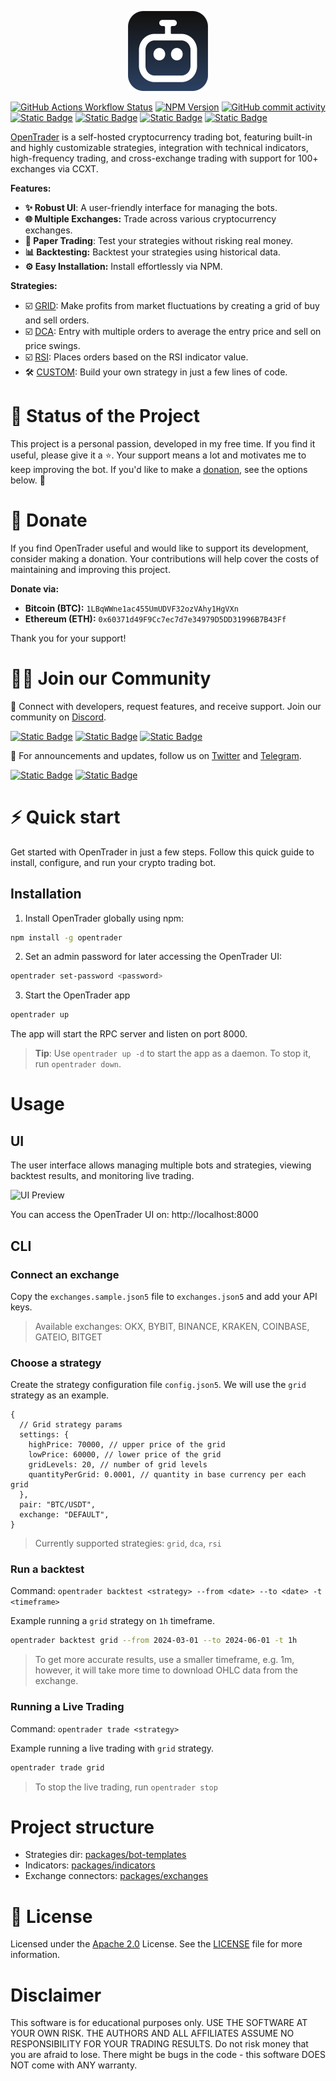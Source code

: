 <p align="center">
  <a href="https://github.com/bludnic/opentrader" title="OpenTrader">
    <img src=".github/images/logo-dark-rounded.png" alt="OpenTrader logo" width="128" />
  </a>
</p>

[![GitHub Actions Workflow Status](https://img.shields.io/github/actions/workflow/status/bludnic/opentrader/dev.yml)](https://github.com/bludnic/opentrader/actions)
[![NPM Version](https://img.shields.io/npm/v/opentrader?color=blue)](https://www.npmjs.com/package/opentrader)
[![GitHub commit activity](https://img.shields.io/github/commit-activity/m/bludnic/opentrader)](https://github.com/bludnic/opentrader/graphs/contributors)
[![Static Badge](https://img.shields.io/badge/Twitter-black?logo=X&color=white&logoColor=black)](https://twitter.com/intent/follow?screen_name=OpenTraderLabs)
[![Static Badge](https://img.shields.io/badge/Discord-white?logo=Discord)](https://discord.gg/RS7y3ffvvG)
[![Static Badge](https://img.shields.io/badge/Reddit-white?logo=Reddit)](https://www.reddit.com/r/OpenTrader)
[![Static Badge](https://img.shields.io/badge/Telegram-white?logo=Telegram)](https://t.me/+cJLNxLSjcW83Njgy)

[OpenTrader](https://github.com/bludnic/opentrader) is a self-hosted cryptocurrency trading bot, featuring built-in and highly customizable strategies, integration with technical indicators, high-frequency trading, and cross-exchange trading with support for 100+ exchanges via CCXT.

**Features:**

- **✨ Robust UI**: A user-friendly interface for managing the bots.
- **🌐 Multiple Exchanges:** Trade across various cryptocurrency exchanges.
- **📝 Paper Trading**: Test your strategies without risking real money.
- **📊 Backtesting:** Backtest your strategies using historical data.
- **⚙️ Easy Installation:** Install effortlessly via NPM.

**Strategies:**

- ☑️ [GRID](packages/bot-templates/src/templates/grid-bot.ts): Make profits from market fluctuations by creating a grid of buy and sell orders.
- ☑️ [DCA](packages/bot-templates/src/templates/dca.ts): Entry with multiple orders to average the entry price and sell on price swings.
- ☑️ [RSI](packages/bot-templates/src/templates/rsi.ts): Places orders based on the RSI indicator value.
- 🛠️ [CUSTOM](https://github.com/Open-Trader/custom-strategy): Build your own strategy in just a few lines of code.

# 💓 Status of the Project

This project is a personal passion, developed in my free time. If you find it useful, please give it a ⭐️. Your support means a lot and motivates me to keep improving the bot. If you'd like to make a [donation](#Donate), see the options below. 💖

# 🍩 Donate

If you find OpenTrader useful and would like to support its development, consider making a donation. Your contributions will help cover the costs of maintaining and improving this project.

**Donate via:**

- **Bitcoin (BTC):** `1LBqWWne1ac455UmUDVF32ozVAhy1HgVXn`
- **Ethereum (ETH):** `0x60371d49F9Cc7ec7d7e34979D5DD31996B7B43Ff`

Thank you for your support!

# 👋🏻 Join our Community

👥 Connect with developers, request features, and receive support. Join our community on [Discord](https://discord.gg/RS7y3ffvvG).

[![Static Badge](https://img.shields.io/badge/Discord-white?logo=Discord&style=for-the-badge&color=white&logoColor=7289da)](https://discord.gg/RS7y3ffvvG)
[![Static Badge](https://img.shields.io/badge/Telegram-white?logo=Telegram&style=for-the-badge&color=white)](https://t.me/+cJLNxLSjcW83Njgy)
[![Static Badge](https://img.shields.io/badge/Reddit-white?logo=Reddit&style=for-the-badge&color=white)](https://www.reddit.com/r/OpenTrader)

🔔 For announcements and updates, follow us on [Twitter](https://twitter.com/intent/follow?screen_name=OpenTraderLabs) and [Telegram](https://t.me/opentrader_pro).

[![Static Badge](https://img.shields.io/badge/Twitter-white?logo=X&style=for-the-badge&color=black)](https://twitter.com/intent/follow?screen_name=OpenTraderLabs)
[![Static Badge](https://img.shields.io/badge/Telegram-white?logo=Telegram&style=for-the-badge&color=24A1DE&logoColor=white)](https://t.me/opentrader_pro)

# ⚡️ Quick start

Get started with OpenTrader in just a few steps. Follow this quick guide to install, configure, and run your crypto trading bot.

## Installation

1. Install OpenTrader globally using npm:

```bash
npm install -g opentrader
```

2. Set an admin password for later accessing the OpenTrader UI:

```bash
opentrader set-password <password>
```

3. Start the OpenTrader app

```bash
opentrader up
```

The app will start the RPC server and listen on port 8000.

> **Tip**: Use `opentrader up -d` to start the app as a daemon. To stop it, run `opentrader down`.

# Usage

## UI

The user interface allows managing multiple bots and strategies, viewing backtest results, and monitoring live trading.

![UI Preview](.github/images/ui.png)

You can access the OpenTrader UI on: http://localhost:8000

## CLI

### Connect an exchange

Copy the `exchanges.sample.json5` file to `exchanges.json5` and add your API keys.

> Available exchanges: OKX, BYBIT, BINANCE, KRAKEN, COINBASE, GATEIO, BITGET

### Choose a strategy

Create the strategy configuration file `config.json5`. We will use the `grid` strategy as an example.

```json5
{
  // Grid strategy params
  settings: {
    highPrice: 70000, // upper price of the grid
    lowPrice: 60000, // lower price of the grid
    gridLevels: 20, // number of grid levels
    quantityPerGrid: 0.0001, // quantity in base currency per each grid
  },
  pair: "BTC/USDT",
  exchange: "DEFAULT",
}
```

> Currently supported strategies: `grid`, `dca`, `rsi`

### Run a backtest

Command: `opentrader backtest <strategy> --from <date> --to <date> -t <timeframe>`

Example running a `grid` strategy on `1h` timeframe.

```bash
opentrader backtest grid --from 2024-03-01 --to 2024-06-01 -t 1h
```

> To get more accurate results, use a smaller timeframe, e.g. 1m, however, it will take more time to download OHLC data from the exchange.

### Running a Live Trading

Command: `opentrader trade <strategy>`

Example running a live trading with `grid` strategy.

```bash
opentrader trade grid
```

> To stop the live trading, run `opentrader stop`

# Project structure

- Strategies dir: [packages/bot-templates](/packages/bot-templates/src/templates)
- Indicators: [packages/indicators](/packages/indicators/src/indicators)
- Exchange connectors: [packages/exchanges](/packages/exchanges/src/exchanges)

# 🪪 License

Licensed under the [Apache 2.0](http://www.apache.org/licenses/LICENSE-2.0) License. See the [LICENSE](LICENSE) file for more information.

# Disclaimer

This software is for educational purposes only. USE THE SOFTWARE AT YOUR OWN RISK. THE AUTHORS AND ALL AFFILIATES ASSUME NO RESPONSIBILITY FOR YOUR TRADING RESULTS. Do not risk money that you are afraid to lose. There might be bugs in the code - this software DOES NOT come with ANY warranty.

